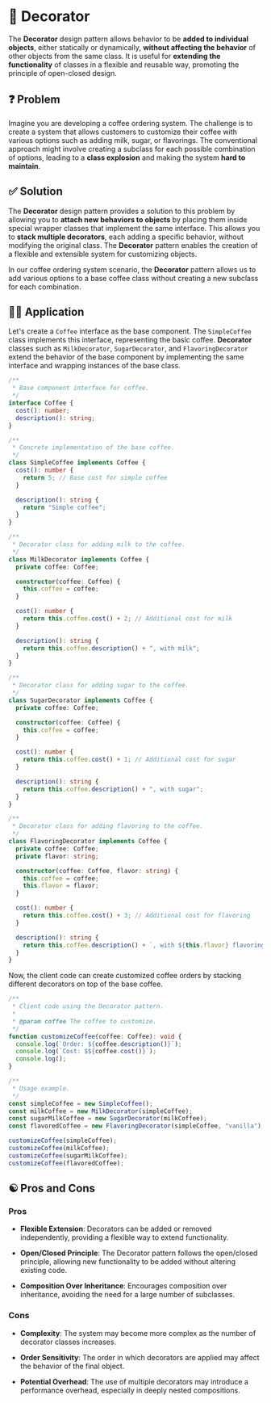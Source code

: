 # 🎨 Decorator

The **Decorator** design pattern allows behavior to be **added to individual objects**, either statically or dynamically, **without affecting the behavior** of other objects from the same class. It is useful for **extending the functionality** of classes in a flexible and reusable way, promoting the principle of open-closed design.

## ❓ Problem

Imagine you are developing a coffee ordering system. The challenge is to create a system that allows customers to customize their coffee with various options such as adding milk, sugar, or flavorings. The conventional approach might involve creating a subclass for each possible combination of options, leading to a **class explosion** and making the system **hard to maintain**.

## ✅ Solution

The **Decorator** design pattern provides a solution to this problem by allowing you to **attach new behaviors to objects** by placing them inside special wrapper classes that implement the same interface. This allows you to **stack multiple decorators**, each adding a specific behavior, without modifying the original class. The **Decorator** pattern enables the creation of a flexible and extensible system for customizing objects.

In our coffee ordering system scenario, the **Decorator** pattern allows us to add various options to a base coffee class without creating a new subclass for each combination.

## ✍🏻 Application

Let's create a `Coffee` interface as the base component. The `SimpleCoffee` class implements this interface, representing the basic coffee. **Decorator** classes such as `MilkDecorator`, `SugarDecorator`, and `FlavoringDecorator` extend the behavior of the base component by implementing the same interface and wrapping instances of the base class.

```typescript
/**
 * Base component interface for coffee.
 */
interface Coffee {
  cost(): number;
  description(): string;
}

/**
 * Concrete implementation of the base coffee.
 */
class SimpleCoffee implements Coffee {
  cost(): number {
    return 5; // Base cost for simple coffee
  }

  description(): string {
    return "Simple coffee";
  }
}

/**
 * Decorator class for adding milk to the coffee.
 */
class MilkDecorator implements Coffee {
  private coffee: Coffee;

  constructor(coffee: Coffee) {
    this.coffee = coffee;
  }

  cost(): number {
    return this.coffee.cost() + 2; // Additional cost for milk
  }

  description(): string {
    return this.coffee.description() + ", with milk";
  }
}

/**
 * Decorator class for adding sugar to the coffee.
 */
class SugarDecorator implements Coffee {
  private coffee: Coffee;

  constructor(coffee: Coffee) {
    this.coffee = coffee;
  }

  cost(): number {
    return this.coffee.cost() + 1; // Additional cost for sugar
  }

  description(): string {
    return this.coffee.description() + ", with sugar";
  }
}

/**
 * Decorator class for adding flavoring to the coffee.
 */
class FlavoringDecorator implements Coffee {
  private coffee: Coffee;
  private flavor: string;

  constructor(coffee: Coffee, flavor: string) {
    this.coffee = coffee;
    this.flavor = flavor;
  }

  cost(): number {
    return this.coffee.cost() + 3; // Additional cost for flavoring
  }

  description(): string {
    return this.coffee.description() + `, with ${this.flavor} flavoring`;
  }
}
```

Now, the client code can create customized coffee orders by stacking different decorators on top of the base coffee.

```typescript
/**
 * Client code using the Decorator pattern.
 *
 * @param coffee The coffee to customize.
 */
function customizeCoffee(coffee: Coffee): void {
  console.log(`Order: ${coffee.description()}`);
  console.log(`Cost: $${coffee.cost()}`);
  console.log();
}

/**
 * Usage example.
 */
const simpleCoffee = new SimpleCoffee();
const milkCoffee = new MilkDecorator(simpleCoffee);
const sugarMilkCoffee = new SugarDecorator(milkCoffee);
const flavoredCoffee = new FlavoringDecorator(simpleCoffee, "vanilla");

customizeCoffee(simpleCoffee);
customizeCoffee(milkCoffee);
customizeCoffee(sugarMilkCoffee);
customizeCoffee(flavoredCoffee);
```

## ☯️ Pros and Cons

### Pros

- **Flexible Extension**: Decorators can be added or removed independently, providing a flexible way to extend functionality.

- **Open/Closed Principle**: The Decorator pattern follows the open/closed principle, allowing new functionality to be added without altering existing code.

- **Composition Over Inheritance**: Encourages composition over inheritance, avoiding the need for a large number of subclasses.

### Cons

- **Complexity**: The system may become more complex as the number of decorator classes increases.

- **Order Sensitivity**: The order in which decorators are applied may affect the behavior of the final object.

- **Potential Overhead**: The use of multiple decorators may introduce a performance overhead, especially in deeply nested compositions.
